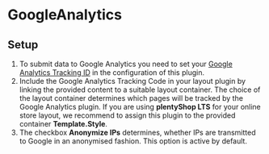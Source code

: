 # GoogleAnalytics

## Setup

1. To submit data to Google Analytics you need to set your [Google Analytics Tracking ID](https://support.google.com/analytics/answer/1032385?hl) in the configuration of this plugin.
2. Include the Google Analytics Tracking Code in your layout plugin by linking the provided content to a suitable layout container. The choice of the layout container determines which pages will be tracked by the Google Analytics plugin.
If you are using **plentyShop LTS** for your online store layout, we recommend to assign this plugin to the provided container **Template.Style**.
3. The checkbox **Anonymize IPs** determines, whether IPs are transmitted to Google in an anonymised fashion. This option is active by default.